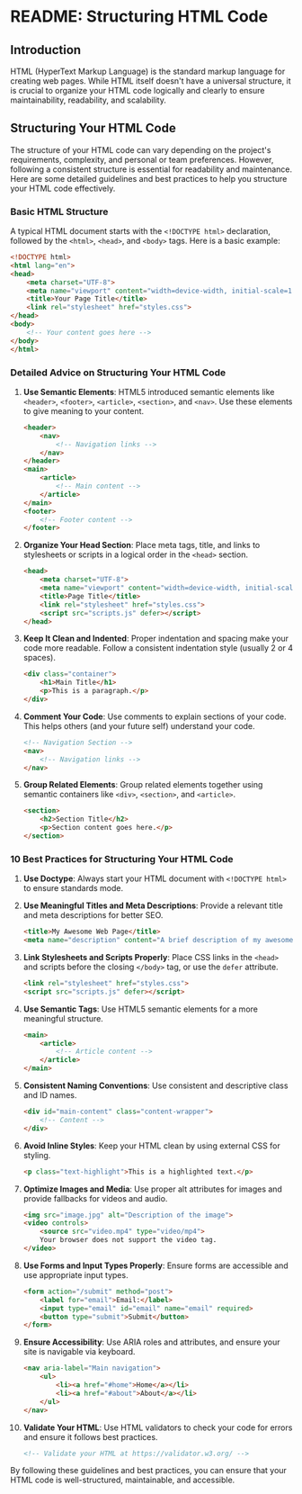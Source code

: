 # README: Structuring HTML Code

## Introduction
HTML (HyperText Markup Language) is the standard markup language for creating web pages. While HTML itself doesn't have a universal structure, it is crucial to organize your HTML code logically and clearly to ensure maintainability, readability, and scalability.

## Structuring Your HTML Code
The structure of your HTML code can vary depending on the project's requirements, complexity, and personal or team preferences. However, following a consistent structure is essential for readability and maintenance. Here are some detailed guidelines and best practices to help you structure your HTML code effectively.

### Basic HTML Structure
A typical HTML document starts with the `<!DOCTYPE html>` declaration, followed by the `<html>`, `<head>`, and `<body>` tags. Here is a basic example:

```html
<!DOCTYPE html>
<html lang="en">
<head>
    <meta charset="UTF-8">
    <meta name="viewport" content="width=device-width, initial-scale=1.0">
    <title>Your Page Title</title>
    <link rel="stylesheet" href="styles.css">
</head>
<body>
    <!-- Your content goes here -->
</body>
</html>
```

### Detailed Advice on Structuring Your HTML Code

1. **Use Semantic Elements**: HTML5 introduced semantic elements like `<header>`, `<footer>`, `<article>`, `<section>`, and `<nav>`. Use these elements to give meaning to your content.
    ```html
    <header>
        <nav>
            <!-- Navigation links -->
        </nav>
    </header>
    <main>
        <article>
            <!-- Main content -->
        </article>
    </main>
    <footer>
        <!-- Footer content -->
    </footer>
    ```

2. **Organize Your Head Section**: Place meta tags, title, and links to stylesheets or scripts in a logical order in the `<head>` section.
    ```html
    <head>
        <meta charset="UTF-8">
        <meta name="viewport" content="width=device-width, initial-scale=1.0">
        <title>Page Title</title>
        <link rel="stylesheet" href="styles.css">
        <script src="scripts.js" defer></script>
    </head>
    ```

3. **Keep It Clean and Indented**: Proper indentation and spacing make your code more readable. Follow a consistent indentation style (usually 2 or 4 spaces).
    ```html
    <div class="container">
        <h1>Main Title</h1>
        <p>This is a paragraph.</p>
    </div>
    ```

4. **Comment Your Code**: Use comments to explain sections of your code. This helps others (and your future self) understand your code.
    ```html
    <!-- Navigation Section -->
    <nav>
        <!-- Navigation links -->
    </nav>
    ```

5. **Group Related Elements**: Group related elements together using semantic containers like `<div>`, `<section>`, and `<article>`.
    ```html
    <section>
        <h2>Section Title</h2>
        <p>Section content goes here.</p>
    </section>
    ```

### 10 Best Practices for Structuring Your HTML Code

1. **Use Doctype**: Always start your HTML document with `<!DOCTYPE html>` to ensure standards mode.
2. **Use Meaningful Titles and Meta Descriptions**: Provide a relevant title and meta descriptions for better SEO.
    ```html
    <title>My Awesome Web Page</title>
    <meta name="description" content="A brief description of my awesome web page.">
    ```

3. **Link Stylesheets and Scripts Properly**: Place CSS links in the `<head>` and scripts before the closing `</body>` tag, or use the `defer` attribute.
    ```html
    <link rel="stylesheet" href="styles.css">
    <script src="scripts.js" defer></script>
    ```

4. **Use Semantic Tags**: Use HTML5 semantic elements for a more meaningful structure.
    ```html
    <main>
        <article>
            <!-- Article content -->
        </article>
    </main>
    ```

5. **Consistent Naming Conventions**: Use consistent and descriptive class and ID names.
    ```html
    <div id="main-content" class="content-wrapper">
        <!-- Content -->
    </div>
    ```

6. **Avoid Inline Styles**: Keep your HTML clean by using external CSS for styling.
    ```html
    <p class="text-highlight">This is a highlighted text.</p>
    ```

7. **Optimize Images and Media**: Use proper alt attributes for images and provide fallbacks for videos and audio.
    ```html
    <img src="image.jpg" alt="Description of the image">
    <video controls>
        <source src="video.mp4" type="video/mp4">
        Your browser does not support the video tag.
    </video>
    ```

8. **Use Forms and Input Types Properly**: Ensure forms are accessible and use appropriate input types.
    ```html
    <form action="/submit" method="post">
        <label for="email">Email:</label>
        <input type="email" id="email" name="email" required>
        <button type="submit">Submit</button>
    </form>
    ```

9. **Ensure Accessibility**: Use ARIA roles and attributes, and ensure your site is navigable via keyboard.
    ```html
    <nav aria-label="Main navigation">
        <ul>
            <li><a href="#home">Home</a></li>
            <li><a href="#about">About</a></li>
        </ul>
    </nav>
    ```

10. **Validate Your HTML**: Use HTML validators to check your code for errors and ensure it follows best practices.
    ```html
    <!-- Validate your HTML at https://validator.w3.org/ -->
    ```

By following these guidelines and best practices, you can ensure that your HTML code is well-structured, maintainable, and accessible.